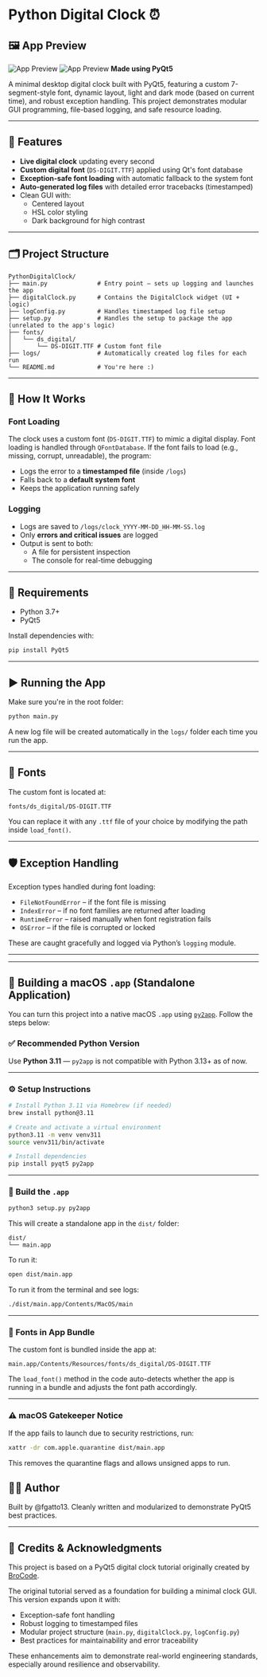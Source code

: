 # Python Digital Clock ⏰
## 🖼 App Preview
![App Preview](assets/dark.png)
![App Preview](assets/light.png)
**Made using PyQt5**

A minimal desktop digital clock built with PyQt5, featuring a custom 7-segment-style font, dynamic layout, 
light and dark mode (based on current time), and robust exception handling. 
This project demonstrates modular GUI programming, file-based logging, and safe resource loading.

---

## 🚀 Features

- **Live digital clock** updating every second
- **Custom digital font** (`DS-DIGIT.TTF`) applied using Qt's font database
- **Exception-safe font loading** with automatic fallback to the system font
- **Auto-generated log files** with detailed error tracebacks (timestamped)
- Clean GUI with:
  - Centered layout
  - HSL color styling
  - Dark background for high contrast

---

## 🗂 Project Structure

```
PythonDigitalClock/
├── main.py              # Entry point – sets up logging and launches the app
├── digitalClock.py      # Contains the DigitalClock widget (UI + logic)
├── logConfig.py         # Handles timestamped log file setup
├── setup.py             # Handles the setup to package the app (unrelated to the app's logic)
├── fonts/
│   └── ds_digital/
│       └── DS-DIGIT.TTF # Custom font file
├── logs/                # Automatically created log files for each run
└── README.md            # You're here :)
```

---

## 🧠 How It Works

### Font Loading
The clock uses a custom font (`DS-DIGIT.TTF`) to mimic a digital display. Font loading is handled through `QFontDatabase`. If the font fails to load (e.g., missing, corrupt, unreadable), the program:

- Logs the error to a **timestamped file** (inside `/logs`)
- Falls back to a **default system font**
- Keeps the application running safely

### Logging
- Logs are saved to `/logs/clock_YYYY-MM-DD_HH-MM-SS.log`
- Only **errors and critical issues** are logged
- Output is sent to both:
  - A file for persistent inspection
  - The console for real-time debugging

---

## 🔧 Requirements

- Python 3.7+
- PyQt5

Install dependencies with:

```bash
pip install PyQt5
```

---

## ▶️ Running the App

Make sure you're in the root folder:

```bash
python main.py
```

A new log file will be created automatically in the `logs/` folder each time you run the app.

---

## 📁 Fonts

The custom font is located at:

```
fonts/ds_digital/DS-DIGIT.TTF
```

You can replace it with any `.ttf` file of your choice by modifying the path inside `load_font()`.

---

## 🛡️ Exception Handling

Exception types handled during font loading:
- `FileNotFoundError` – if the font file is missing
- `IndexError` – if no font families are returned after loading
- `RuntimeError` – raised manually when font registration fails
- `OSError` – if the file is corrupted or locked

These are caught gracefully and logged via Python’s `logging` module.

---
---

## 🍎 Building a macOS `.app` (Standalone Application)

You can turn this project into a native macOS `.app` using [`py2app`](https://py2app.readthedocs.io/en/latest/). Follow the steps below:

### ✅ Recommended Python Version
Use **Python 3.11** — `py2app` is not compatible with Python 3.13+ as of now.

---

### ⚙️ Setup Instructions

```bash
# Install Python 3.11 via Homebrew (if needed)
brew install python@3.11

# Create and activate a virtual environment
python3.11 -m venv venv311
source venv311/bin/activate

# Install dependencies
pip install pyqt5 py2app
```

---

### 🧱 Build the `.app`

```bash
python3 setup.py py2app
```

This will create a standalone app in the `dist/` folder:
```
dist/
└── main.app
```

To run it:
```bash
open dist/main.app
```

To run it from the terminal and see logs:
```bash
./dist/main.app/Contents/MacOS/main
```

---

### 📁 Fonts in App Bundle

The custom font is bundled inside the app at:
```
main.app/Contents/Resources/fonts/ds_digital/DS-DIGIT.TTF
```

The `load_font()` method in the code auto-detects whether the app is running in a bundle and adjusts the font path accordingly.

---

### ⚠️ macOS Gatekeeper Notice

If the app fails to launch due to security restrictions, run:

```bash
xattr -dr com.apple.quarantine dist/main.app
```

This removes the quarantine flags and allows unsigned apps to run.
## 🧑‍💻 Author

Built by @fgatto13.
Cleanly written and modularized to demonstrate PyQt5 best practices.

---

## 🙏 Credits & Acknowledgments

This project is based on a PyQt5 digital clock tutorial originally created by [BroCode](https://www.youtube.com/watch?v=ix9cRaBkVe0&t=17196s).

The original tutorial served as a foundation for building a minimal clock GUI.  
This version expands upon it with:

- Exception-safe font handling
- Robust logging to timestamped files
- Modular project structure (`main.py`, `digitalClock.py`, `logConfig.py`)
- Best practices for maintainability and error traceability

These enhancements aim to demonstrate real-world engineering standards, especially around resilience and observability.
